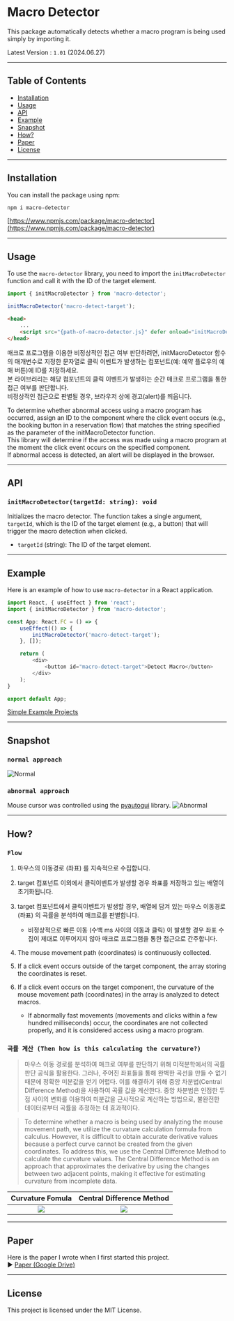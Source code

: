 
# Macro Detector

This package automatically detects whether a macro program is being used simply by importing it.

Latest Version : `1.01` (2024.06.27)

---

## Table of Contents

- [Installation](#installation)
- [Usage](#usage)
- [API](#api)
- [Example](#example)
- [Snapshot](#snapshot)
- [How?](#how)
- [Paper](#paper)
- [License](#license)

---

## Installation

You can install the package using npm:

```sh
npm i macro-detector
```

[https://www.npmjs.com/package/macro-detector](https://www.npmjs.com/package/macro-detector)

---

## Usage

To use the `macro-detector` library, you need to import the `initMacroDetector` function and call it with the ID of the target element.

```javascript
import { initMacroDetector } from 'macro-detector';

initMacroDetector('macro-detect-target');
```
```html
<head>
    ...
    <script src="{path-of-macro-detector.js}" defer onload="initMacroDetector('macro-detect-target');"></script>
</head>
```

매크로 프로그램을 이용한 비정상적인 접근 여부 판단하려면, initMacroDetector 함수의 매개변수로 지정한 문자열로 클릭 이벤트가 발생하는 컴포넌트(예: 예약 플로우의 예매 버튼)에 ID를 지정하세요.   
본 라이브러리는 해당 컴포넌트의 클릭 이벤트가 발생하는 순간 매크로 프로그램을 통한 접근 여부를 판단합니다.   
비정상적인 접근으로 판별될 경우, 브라우저 상에 경고(alert)를 띄웁니다.  

To determine whether abnormal access using a macro program has occurred, assign an ID to the component where the click event occurs (e.g., the booking button in a reservation flow) that matches the string specified as the parameter of the initMacroDetector function.   
This library will determine if the access was made using a macro program at the moment the click event occurs on the specified component.   
If abnormal access is detected, an alert will be displayed in the browser.

---

## API

### `initMacroDetector(targetId: string): void`

Initializes the macro detector. The function takes a single argument, `targetId`, which is the ID of the target element (e.g., a button) that will trigger the macro detection when clicked.

- `targetId` (string): The ID of the target element.

---

## Example

Here is an example of how to use `macro-detector` in a React application.

```javascript
import React, { useEffect } from 'react';
import { initMacroDetector } from 'macro-detector';

const App: React.FC = () => {
    useEffect(() => {
        initMacroDetector('macro-detect-target');
    }, []);

    return (
        <div>
            <button id="macro-detect-target">Detect Macro</button>
        </div>
    );
}

export default App;
```

[Simple Example Projects](https://github.com/thisIsJooS/macro-detector-demo)

---

## Snapshot

### `normal approach`
![Normal](./assets/normal.gif)
### `abnormal approach`
Mouse cursor was controlled using the [pyautogui](https://pyautogui.readthedocs.io/en/latest/index.html) library.
![Abnormal](./assets/abnormal.gif)

---

## How?

### `Flow`
1. 마우스의 이동경로 (좌표) 를 지속적으로 수집합니다.
2. target 컴포넌트 이외에서 클릭이벤트가 발생할 경우 좌표를 저장하고 있는 배열이 초기화됩니다. 
3. target 컴포넌트에서 클릭이벤트가 발생할 경우, 배열에 담겨 있는 마우스 이동경로 (좌표) 의 곡률을 분석하여 매크로를 판별합니다.
   - 비정상적으로 빠른 이동 (수백 ms 사이의 이동과 클릭) 이 발생할 경우 좌표 수집이 제대로 이루어지지 않아 매크로 프로그램을 통한 접근으로 간주합니다.


1. The mouse movement path (coordinates) is continuously collected.
2. If a click event occurs outside of the target component, the array storing the coordinates is reset.
3. If a click event occurs on the target component, the curvature of the mouse movement path (coordinates) in the array is analyzed to detect macros.
   - If abnormally fast movements (movements and clicks within a few hundred milliseconds) occur, the coordinates are not collected properly, and it is considered access using a macro program.


### `곡률 계산 (Then how is this calculating the curvature?)`

> 마우스 이동 경로를 분석하여 매크로 여부를 판단하기 위해 미적분학에서의 곡률 판단 공식을 활용한다. 
> 그러나, 주어진 좌표들을 통해 완벽한 곡선을 만들 수 없기 때문에 정확한 미분값을 얻기 어렵다. 
> 이를 해결하기 위해 중앙 차분법(Central Difference Method)을 사용하여 곡률 값을 계산한다. 
> 중앙 차분법은 인접한 두 점 사이의 변화를 이용하여 미분값을 근사적으로 계산하는 방법으로, 불완전한 데이터로부터 곡률을 추정하는 데 효과적이다.

> To determine whether a macro is being used by analyzing the mouse movement path, we utilize the curvature calculation formula from calculus. However, it is difficult to obtain accurate derivative values because a perfect curve cannot be created from the given coordinates. To address this, we use the Central Difference Method to calculate the curvature values. The Central Difference Method is an approach that approximates the derivative by using the changes between two adjacent points, making it effective for estimating curvature from incomplete data. 


|             Curvature Fomula              |             Central Difference Method              |
|:-----------------------------------------:|:--------------------------------------------------:|
| <img src="./assets/curvature_fomula.png"> | <img src="./assets/central_difference_method.png"> |

---

## Paper
Here is the paper I wrote when I first started this project.  
▶️  [Paper (Google Drive)](https://drive.google.com/file/d/14VLJlu8YvvCGRB9LqQnQnCJf17MIJz-M/view?usp=sharing)

--- 

## License

This project is licensed under the MIT License. 
